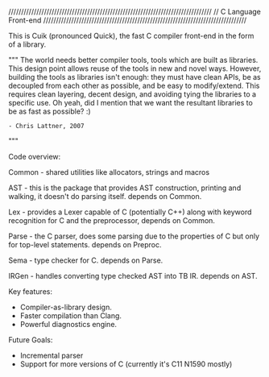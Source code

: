 ////////////////////////////////////////////////////////////////////////////////
// C Language Front-end
////////////////////////////////////////////////////////////////////////////////

This is Cuik (pronounced Quick), the fast C compiler front-end in the form of a
library.

"""
 The world needs better compiler tools, tools which are built as libraries. This
 design point allows reuse of the tools in new and novel ways. However, building
 the tools as libraries isn't enough: they must have clean APIs, be as
 decoupled from each other as possible, and be easy to modify/extend.  This
 requires clean layering, decent design, and avoiding tying the libraries to a
 specific use.  Oh yeah, did I mention that we want the resultant libraries to
 be as fast as possible? :)

    - Chris Lattner, 2007
"""

Code overview:

  Common  - shared utilities like allocators, strings and macros

  AST     - this is the package that provides AST construction, printing and
            walking, it doesn't do parsing itself. depends on Common.

  Lex     - provides a Lexer capable of C (potentially C++) along with keyword
            recognition for C and the preprocessor, depends on Common.

  Parse   - the C parser, does some parsing due to the properties of C but
            only for top-level statements. depends on Preproc.

  Sema    - type checker for C. depends on Parse.

  IRGen   - handles converting type checked AST into TB IR. depends on AST.

Key features:

  * Compiler-as-library design.
  * Faster compilation than Clang.
  * Powerful diagnostics engine.

Future Goals:

  * Incremental parser
  * Support for more versions of C (currently it's C11 N1590 mostly)
